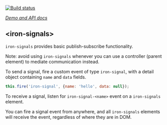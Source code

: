 
<!---

This README is automatically generated from the comments in these files:
iron-signals.html

Edit those files, and our readme bot will duplicate them over here!
Edit this file, and the bot will squash your changes :)

The bot does some handling of markdown. Please file a bug if it does the wrong
thing! https://github.com/PolymerLabs/tedium/issues

-->

[![Build status](https://travis-ci.org/PolymerElements/iron-signals.svg?branch=master)](https://travis-ci.org/PolymerElements/iron-signals)

_[Demo and API docs](https://elements.polymer-project.org/elements/iron-signals)_


## &lt;iron-signals&gt;

`iron-signals` provides basic publish-subscribe functionality.

Note: avoid using `iron-signals` whenever you can use
a controller (parent element) to mediate communication
instead.

To send a signal, fire a custom event of type `iron-signal`, with
a detail object containing `name` and `data` fields.

```javascript
this.fire('iron-signal', {name: 'hello', data: null});
```

To receive a signal, listen for `iron-signal-<name>` event on a
`iron-signals` element.

  <iron-signals on-iron-signal-hello="{{helloSignal}}">

You can fire a signal event from anywhere, and all
`iron-signals` elements will receive the event, regardless
of where they are in DOM.


